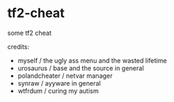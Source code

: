 # tf2-cheat
some tf2 cheat 

credits:
- myself / the ugly ass menu and the wasted lifetime
- urosaurus / base and the source in general
- polandcheater / netvar manager
- synraw / ayyware in general
- wtfrdum / curing my autism
